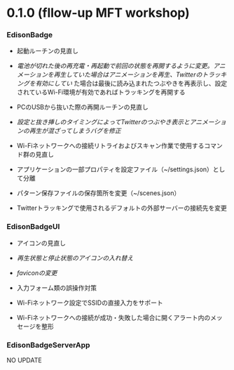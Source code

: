 # 0.1.0 (fllow-up MFT workshop) #

### EdisonBadge

* 起動ルーチンの見直し
 * *電池が切れた後の再充電・再起動で前回の状態を再開するように変更。アニメーションを再生していた場合はアニメーションを再生、Twitterのトラッキングを有効にしてい*
た場合は最後に読み込まれたつぶやきを再表示し、設定されているWi-Fi環境が有効であればトラッキングを再開する

* PCのUSBから抜いた際の再開ルーチンの見直し
 * *設定と抜き挿しのタイミングによってTwitterのつぶやき表示とアニメーションの再生が混ざってしまうバグを修正*

* Wi-Fiネットワークへの接続リトライおよびスキャン作業で使用するコマンド群の見直し

* アプリケーションの一部プロパティを設定ファイル（~/settings.json）として分離

* パターン保存ファイルの保存箇所を変更（~/scenes.json）

* Twitterトラッキングで使用されるデフォルトの外部サーバーの接続先を変更


### EdisonBadgeUI

* アイコンの見直し
 * *再生状態と停止状態のアイコンの入れ替え*
 * *faviconの変更*

* 入力フォーム類の誤操作対策

* Wi-Fiネットワーク設定でSSIDの直接入力をサポート

* Wi-Fiネットワークへの接続が成功・失敗した場合に開くアラート内のメッセージを整形


### EdisonBadgeServerApp

NO UPDATE
